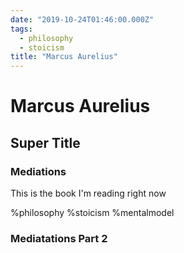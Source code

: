 ```yaml
--- 
date: "2019-10-24T01:46:00.000Z"
tags: 
  - philosophy
  - stoicism
title: "Marcus Aurelius"
---
```


# Marcus Aurelius

## Super Title

### Mediations

This is the book I'm reading right now

%philosophy %stoicism %mentalmodel

### Mediatations Part 2

